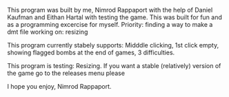 This program was built by me, Nimrod Rappaport with the help of Daniel Kaufman and Eithan Hartal with testing the game.
This was built for fun and as a programming excercise for myself.
Priority: finding a way to make a dmt file
working on: resizing

This program currently stabely supports:
Midddle clicking, 1st click empty, showing flagged bombs at the end of games, 3 difficulties.

This program is testing: Resizing.
If you want a stable (relatively) version of the game go to the releases menu please

I hope you enjoy,
Nimrod Rappaport.

